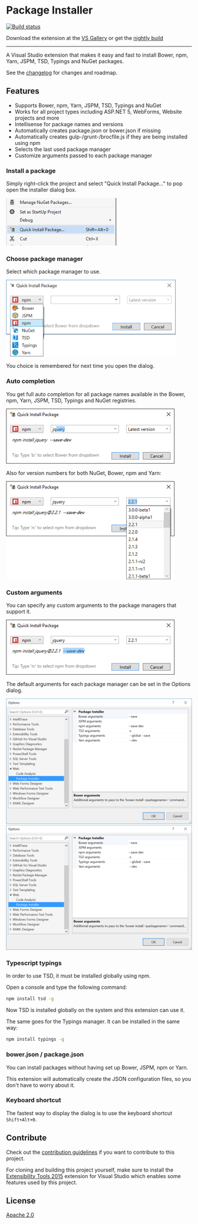 # Package Installer

[![Build status](https://ci.appveyor.com/api/projects/status/bd4o6iumw9vwf8kh?svg=true)](https://ci.appveyor.com/project/madskristensen/packageinstaller)

Download the extension at the
[VS Gallery](https://visualstudiogallery.msdn.microsoft.com/753b9720-1638-4f9a-ad8d-2c45a410fd74)
or get the
[nightly build](http://vsixgallery.com/extension/fdd64809-376e-4542-92ce-808a8df06bcc/)

------------------------------------------------

A Visual Studio extension that makes it easy and fast to install
Bower, npm, Yarn, JSPM, TSD, Typings and NuGet packages.

See the [changelog](CHANGELOG.md) for changes and roadmap.

## Features

- Supports Bower, npm, Yarn, JSPM, TSD, Typings and NuGet
- Works for all project types including ASP.NET 5, WebForms, Website projects and more
- Intellisense for package names and versions
- Automatically creates package.json or bower.json if missing
- Automatically creates gulp-/grunt-/brocfile.js if they are being installed using npm
- Selects the last used package manager
- Customize arguments passed to each package manager

### Install a package
Simply right-click the project and select "Quick Install Package..."
to pop open the installer dialog box.

![Context menu](art/context-menu.png)

### Choose package manager
Select which package manager to use.

![auto completion](art/dialog.png)

You choice is remembered for next time you open the dialog.

### Auto completion
You get full auto completion for all package names available
in the Bower, npm, Yarn, JSPM, TSD, Typings and NuGet registries.

![auto completion](art/dialog-names.png)

Also for version numbers for both NuGet, Bower, npm and Yarn:

![auto completion](art/dialog-versions.png)

### Custom arguments
You can specify any custom arguments to the package managers
that support it.

![Dialog Arguments](art/dialog-arguments.png)

The default arguments for each package manager can be set in
the Options dialog.

![Options](art/options.png)![Options](art/options.png)

### Typescript typings
In order to use TSD, it must be installed globally using npm.

Open a console and type the following command:

```cmd
npm install tsd -g
```

Now TSD is installed globally on the system and this extension
can use it.

The same goes for the Typings manager. It can be installed in the
same way:

```cmd
npm install typings -g
```

### bower.json / package.json
You can install packages without having set up Bower, JSPM, npm or Yarn.

This extension will automatically create the JSON configuration
files, so you don't have to worry about it.

### Keyboard shortcut
The fastest way to display the dialog is to use the keyboard
shortcut `Shift+Alt+0`.

## Contribute
Check out the [contribution guidelines](.github/CONTRIBUTING.md)
if you want to contribute to this project.

For cloning and building this project yourself, make sure
to install the
[Extensibility Tools 2015](https://visualstudiogallery.msdn.microsoft.com/ab39a092-1343-46e2-b0f1-6a3f91155aa6)
extension for Visual Studio which enables some features
used by this project.

## License
[Apache 2.0](LICENSE)